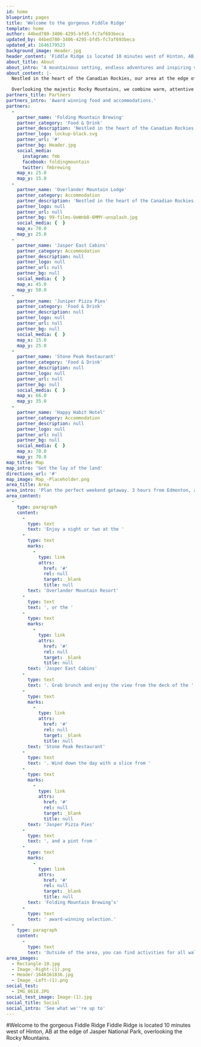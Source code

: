```yaml
---
id: home
blueprint: pages
title: 'Welcome to the gorgeous Fiddle Ridge'
template: home
author: 44bed780-3406-4295-bfd5-fc7af693beca
updated_by: 44bed780-3406-4295-bfd5-fc7af693beca
updated_at: 1646179523
background_image: Header.jpg
header_content: 'Fiddle Ridge is located 10 minutes west of Hinton, AB at the edge of Jasper National Park, overlooking the Rocky Mountains.'
about_title: About
about_intro: 'A mountainous setting, endless adventures and inspiring views makes Fiddle Ridge the perfect place to create long-lasting, unforgettable memories.'
about_content: |-
  Nestled in the heart of the Canadian Rockies, our area at the edge of Jasper National Park, is on the doorstep of nature. Overlooking the majestic Rocky Mountains, we combine warm, attentive service with unique and natural beauty for an unforgettable stay.

  Overlooking the majestic Rocky Mountains, we combine warm, attentive service with unique and natural beauty for an unforgettable stay. Nestled in the heart of the Canadian Rockies, our area at the edge of Jasper, is on the doorstep of nature.
partners_title: Partners
partners_intro: 'Award winning food and accommodations.'
partners:
  -
    partner_name: 'Folding Mountain Brewing'
    partner_category: 'Food & Drink'
    partner_description: 'Nestled in the heart of the Canadian Rockies, our lodge at the edge of Jasper National Park, is on the doorstep of nature. Overlooking the majestic Rocky Mountains, we combine warm, attentive service with unique and natural beauty for an unforgettable stay.'
    partner_logo: lockup-black.svg
    partner_url: '#'
    partner_bg: Header.jpg
    social_media:
      instagram: fmb
      facebook: foldingmountain
      twitter: fmbrewing
    map_x: 25.0
    map_y: 15.0
  -
    partner_name: 'Overlander Mountain Lodge'
    partner_category: Accommodation
    partner_description: 'Nestled in the heart of the Canadian Rockies, our lodge at the edge of Jasper National Park, is on the doorstep of nature. Overlooking the majestic Rocky Mountains, we combine warm, attentive service with unique and natural beauty for an unforgettable stay.'
    partner_logo: null
    partner_url: null
    partner_bg: 99-films-UeWnb8-6MMY-unsplash.jpg
    social_media: {  }
    map_x: 70.0
    map_y: 25.0
  -
    partner_name: 'Jasper East Cabins'
    partner_category: Accommodation
    partner_description: null
    partner_logo: null
    partner_url: null
    partner_bg: null
    social_media: {  }
    map_x: 45.0
    map_y: 50.0
  -
    partner_name: 'Juniper Pizza Pies'
    partner_category: 'Food & Drink'
    partner_description: null
    partner_logo: null
    partner_url: null
    partner_bg: null
    social_media: {  }
    map_x: 15.0
    map_y: 25.0
  -
    partner_name: 'Stone Peak Restaurant'
    partner_category: 'Food & Drink'
    partner_description: null
    partner_logo: null
    partner_url: null
    partner_bg: null
    social_media: {  }
    map_x: 66.0
    map_y: 35.0
  -
    partner_name: 'Happy Habit Hotel'
    partner_category: Accommodation
    partner_description: null
    partner_logo: null
    partner_url: null
    partner_bg: null
    social_media: {  }
    map_x: 70.0
    map_y: 70.0
map_title: Map
map_intro: 'Get the lay of the land'
directions_url: '#'
map_image: Map_-Placeholder.png
area_title: Area
area_intro: 'Plan the perfect weekend getaway. 3 hours from Edmonton, at the edge of Jasper National Park.'
area_content:
  -
    type: paragraph
    content:
      -
        type: text
        text: 'Enjoy a night or two at the '
      -
        type: text
        marks:
          -
            type: link
            attrs:
              href: '#'
              rel: null
              target: _blank
              title: null
        text: 'Overlander Mountain Resort'
      -
        type: text
        text: ', or the '
      -
        type: text
        marks:
          -
            type: link
            attrs:
              href: '#'
              rel: null
              target: _blank
              title: null
        text: 'Jasper East Cabins'
      -
        type: text
        text: '. Grab brunch and enjoy the view from the deck of the '
      -
        type: text
        marks:
          -
            type: link
            attrs:
              href: '#'
              rel: null
              target: _blank
              title: null
        text: 'Stone Peak Restaurant'
      -
        type: text
        text: '. Wind down the day with a slice from '
      -
        type: text
        marks:
          -
            type: link
            attrs:
              href: '#'
              rel: null
              target: _blank
              title: null
        text: 'Jasper Pizza Pies'
      -
        type: text
        text: ', and a pint from '
      -
        type: text
        marks:
          -
            type: link
            attrs:
              href: '#'
              rel: null
              target: _blank
              title: null
        text: 'Folding Mountain Brewing’s'
      -
        type: text
        text: ' award-winning selection.'
  -
    type: paragraph
    content:
      -
        type: text
        text: 'Outside of the area, you can find activities for all walks of life, from hiking, skiing and rock-climbing, to birdwatching, and something.'
area_images:
  - Rectangle-10.jpg
  - Image_-Right-(1).png
  - Header-1646161836.jpg
  - Image_-Left-(1).png
social_test:
  - IMG_0618.JPG
social_test_image: Image-(1).jpg
social_title: Social
social_intro: 'See what we''re up to'
---
```

#Welcome to the gorgeous Fiddle Ridge
Fiddle Ridge is located 10 minutes west of Hinton, AB at the edge of Jasper National Park, overlooking the Rocky Mountains.